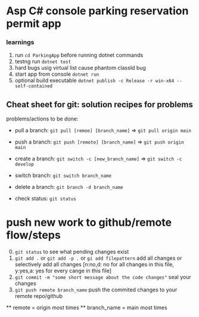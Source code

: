# Asp C# console parking reservation permit app

### learnings
1. run `cd ParkingApp` before running dotnet commands
2. testng run  `dotnet test`
3. hard bugs usig virtual list<ClassSelf> cause phantom classId bug
4. start app from console `dotnet run`
5. optional build executable `dotnet publish -c Release -r win-x64 --self-contained`


## Cheat sheet for git: solution recipes for problems

problems/actions to be done:
- pull a branch: `git pull [remoe] [branch_name]` => `git pull origin main`
- push a branch: `git push [remote] [branch_name]` => `git push origin main`

- create a branch: `git switch -c [new_branch_name]` => `git switch -c develop`
- switch branch: `git switch branch_name`
- delete a branch: `git branch -d branch_name`

- check status: `git status`

# push new work to github/remote flow/steps
0. `git status` to see what pending changes exist
1. `git add .` or `git add -p .` or `gi add filepattern` add all changes or selectively add all changes [n:no,d: no for all changes in this file, y:yes,a: yes for every cange in this file]
2. `git commit -m "some short message about the code changes"` seal your changes 
3. `git push remote branch_name` push the commited changes to your remote repo/github

** remote = origin most times
** branch_name = main most times